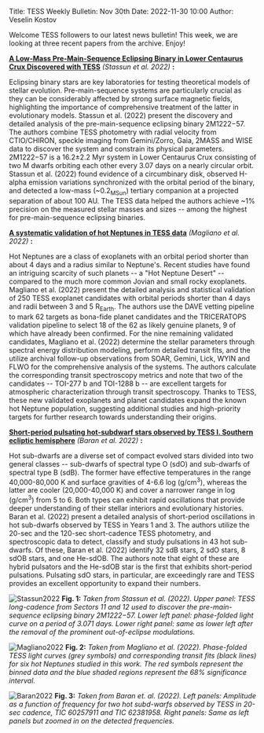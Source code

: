 Title: TESS Weekly Bulletin: Nov 30th
Date: 2022-11-30 10:00
Author: Veselin Kostov

Welcome TESS followers to our latest news bulletin! This week, we are looking at three recent papers from the archive. Enjoy!


**[A Low-Mass Pre-Main-Sequence Eclipsing Binary in Lower Centaurus Crux Discovered with TESS](https://arxiv.org/abs/2211.07899)** *(Stassun et al. 2022)* **:**

Eclipsing binary stars are key laboratories for testing theoretical models of stellar evolution. Pre-main-sequence systems are particularly crucial as they can be considerably affected by strong surface magnetic fields, highlighting the importance of comprehensive treatment of the latter in evolutionary models. Stassun et al. (2022) present the discovery and detailed analysis of the pre-main-sequence eclipsing binary 2M1222−57. The authors combine TESS photometry with radial velocity from CTIO/CHIRON, speckle imaging from Gemini/Zorro, Gaia, 2MASS and WISE data to discover the system and constrain its physical parameters. 2M1222−57 is a 16.2&plusmn;2.2 Myr system in Lower Centaurus Crux consisting of two M dwarfs orbiting each other every 3.07 days on a nearly circular orbit. Stassun et al. (2022) found evidence of a circumbinary disk, observed H-alpha emission variations synchronized with the orbital period of the binary, and detected a low-mass (~0.2<sub>MSun</sub>) tertiary companion at a projected separation of about 100 AU. The TESS data helped the authors achieve ~1% precision on the measured stellar masses and sizes -- among the highest for pre-main-sequence eclipsing binaries.


**[A systematic validation of hot Neptunes in TESS data](https://arxiv.org/abs/2211.08490)** *(Magliano et al. 2022)* **:**

Hot Neptunes are a class of exoplanets with an orbital period shorter than about 4 days and a radius similar to Neptune's. Recent studies have found an intriguing scarcity of such planets -- a "Hot Neptune Desert" -- compared to the much more common Jovian and small rocky exoplanets. Magliano et al. (2022) present the detailed analysis and statistical validation of 250 TESS exoplanet candidates with orbital periods shorter than 4 days and radii between 3 and 5 R<sub>Earth</sub>. The authors use the DAVE vetting pipeline to mark 62 targets as bona-fide planet candidates and the TRICERATOPS validation pipeline to select 18 of the 62 as likely genuine planets, 9 of which have already been confirmed. For the nine remaining validated candidates, Magliano et al. (2022) determine the stellar parameters through spectral energy distribution modeling, perform detailed transit fits, and the utilize archival follow-up observations from SOAR, Gemini, Lick, WYIN and FLWO for the comprehensive analysis of the systems. The authors calculate the corresponding transit spectroscopy metrics and note that two of the candidates -- TOI-277 b and TOI-1288 b -- are excellent targets for atmospheric characterization through transit spectroscopy. Thanks to TESS, these new validated exoplanets and planet candidates expand the known hot Neptune population, suggesting additional studies and high-priority targets for further research towards understanding their origins.


**[Short-period pulsating hot-subdwarf stars observed by TESS I. Southern ecliptic hemisphere](https://arxiv.org/abs/2211.09137)** *(Baran et al. 2022)* **:**

Hot sub-dwarfs are a diverse set of compact evolved stars divided into two general classes -- sub-dwarfs of spectral type O (sdO) and sub-dwarfs of spectral type B (sdB). The former have effective temperatures in the range 40,000-80,000 K and surface gravities of 4-6.6 log (g/cm<sup>3</sup>), whereas the latter are cooler (20,000-40,000 K) and cover a narrower range in log (g/cm<sup>3</sup>) from 5 to 6. Both types can exhibit rapid oscillations that provide deeper understanding of their stellar interiors and evolutionary histories. Baran et al. (2022) present a detailed analysis of short-period oscillations in hot sub-dwarfs observed by TESS in Years 1 and 3. The authors utilize the 20-sec and the 120-sec short-cadence TESS photometry, and spectroscopic data to detect, classify and study pulsations in 43 hot sub-dwarfs. Of these, Baran et al. (2022) identify 32 sdB stars, 2 sdO stars, 8 sdOB stars, and one He-sdOB. The authors note that eight of these are hybrid pulsators and the He-sdOB star is the first that exhibits short-period pulsations. Pulsating sdO stars, in particular, are exceedingly rare and TESS provides an excellent opportunity to expand their numbers.


![Stassun2022](images/Stassun_2022_Fig1.png)
**Fig. 1:** *Taken from Stassun et al. (2022). Upper panel: TESS long-cadence from Sectors 11 and 12 used to discover the pre-main-sequence eclipsing binary 2M1222−57. Lower left panel: phase-folded light curve on a period of 3.071 days. Lower right panel: same as lower left after the removal of the prominent out-of-eclipse modulations.*

![Magliano2022](images/Magliano_2022_Fig5.png)
**Fig. 2:** *Taken from Magliano et al. (2022). Phase-folded TESS light curves (grey symbols) and corresponding transit fits (black lines) for six hot Neptunes studied in this work. The red symbols represent the binned data and the blue shaded regions represent the 68% significance interval.*

![Baran2022](images/Baran_2022_Fig6.png)
**Fig. 3:** *Taken from Baran et. al. (2022). Left panels: Amplitude as a function of frequency for two hot subd-warfs observed by TESS in 20-sec cadence, TIC 60257911 and TIC 62381958. Right panels: Same as left panels but zoomed in on the detected frequencies.*